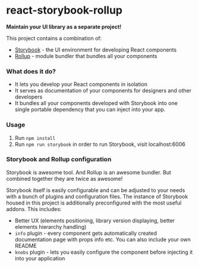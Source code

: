 # react-storybook-rollup
**Maintain your UI library as a separate project!**

This project contains a combination of:
* [Storybook](https://storybook.js.org) - the UI environment for developing React components
* [Rollup](https://rollupjs.org) - module bundler that bundles all your components

### What does it do?
* It lets you develop your React components in isolation
* It serves as documentation of your components for designers and other developers
* It bundles all your components developed with Storybook into one single portable dependency that you can inject into your app.

### Usage
1. Run `npm install`
2. Run `npm run storybook` in order to run Storybook, visit localhost:6006

### Storybook and Rollup configuration
Storybook is awesome tool. And Rollup is an awesome bundler. But combined together they are twice as awesome!

Storybook itself is easily configurable and can be adjusted to your needs with a bunch of plugins and configuration files.
The instance of Storybook housed in this project is additionally preconfigured with the most useful addons. This includes:
* Better UX (elements positioning, library version displaying, better elements hierarchy handling)
* `info` plugin - every component gets automatically created documentation page with props info etc. You can also include your own README
* `knobs` plugin - lets you easily configure the component before injecting it into your application
